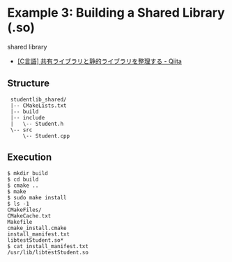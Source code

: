 # Example 3: Building a Shared Library (.so)

shared library

- [[C言語] 共有ライブラリと静的ライブラリを整理する - Qiita](https://qiita.com/edo_m18/items/b9765ff3313d5a13f82f)

## Structure

```
 studentlib_shared/
 |-- CMakeLists.txt
 |-- build
 |-- include
 |   \-- Student.h
 \-- src
     \-- Student.cpp
```


## Execution

```
$ mkdir build
$ cd build
$ cmake ..
$ make
$ sudo make install
$ ls -1
CMakeFiles/
CMakeCache.txt
Makefile
cmake_install.cmake
install_manifest.txt
libtestStudent.so*
$ cat install_manifest.txt
/usr/lib/libtestStudent.so
```

